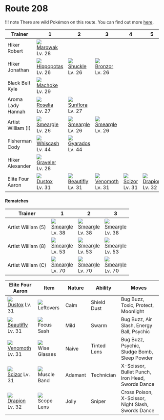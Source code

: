# Route 208

!!! note
    There are wild Pokémon on this route. You can find out more [here](/wild_pokemon/route_208/).


Trainer            | 1                                    | 2                                    | 3                                    | 4                                    | 5                                    
---                | ---                                  | ---                                  | ---                                  | ---                                  | ---                                  
Hiker Robert       | ![][105]<br> [Marowak]<br> Lv. 28    
Hiker Jonathan     | ![][449]<br> [Hippopotas]<br> Lv. 26 | ![][213]<br> [Shuckle]<br> Lv. 26    | ![][436]<br> [Bronzor]<br> Lv. 26    
Black Belt Kyle    | ![][067]<br> [Machoke]<br> Lv. 29    
Aroma Lady Hannah  | ![][315]<br> [Roselia]<br> Lv. 27    | ![][192]<br> [Sunflora]<br> Lv. 27   
Artist William (!) | ![][235]<br> [Smeargle]<br> Lv. 26   | ![][235]<br> [Smeargle]<br> Lv. 26   | ![][235]<br> [Smeargle]<br> Lv. 26   
Fisherman Cody     | ![][340]<br> [Whiscash]<br> Lv. 44   | ![][130]<br> [Gyarados]<br> Lv. 44   
Hiker Alexander    | ![][075]<br> [Graveler]<br> Lv. 28   
Elite Four Aaron   | ![][269]<br> [Dustox]<br> Lv. 31     | ![][267]<br> [Beautifly]<br> Lv. 31  | ![][049]<br> [Venomoth]<br> Lv. 31   | ![][212]<br> [Scizor]<br> Lv. 31     | ![][452]<br> [Drapion]<br> Lv. 32    

#### Rematches

Trainer            | 1                                  | 2                                  | 3                                  
---                | ---                                | ---                                | ---                                
Artist William (5) | ![][235]<br> [Smeargle]<br> Lv. 38 | ![][235]<br> [Smeargle]<br> Lv. 38 | ![][235]<br> [Smeargle]<br> Lv. 38 
Artist William (8) | ![][235]<br> [Smeargle]<br> Lv. 53 | ![][235]<br> [Smeargle]<br> Lv. 53 | ![][235]<br> [Smeargle]<br> Lv. 53 
Artist William (C) | ![][235]<br> [Smeargle]<br> Lv. 70 | ![][235]<br> [Smeargle]<br> Lv. 70 | ![][235]<br> [Smeargle]<br> Lv. 70 

Elite Four Aaron | Item         | Nature  | Ability       | Moves
---              | ---          | ---     | ---           | ---
![][269]<br> [Dustox] Lv. 31          | ![][leftovers]<br> Leftovers            | Calm     | Shield Dust         | Bug Buzz, Toxic, Protect, Moonlight
![][267]<br> [Beautifly] Lv. 31       | ![][focus-sash]<br> Focus Sash          | Mild     | Swarm               | Bug Buzz, Air Slash, Energy Ball, Psychic
![][049]<br> [Venomoth] Lv. 31        | ![][wise-glasses]<br> Wise Glasses      | Naive    | Tinted Lens         | Bug Buzz, Psychic, Sludge Bomb, Sleep Powder
![][212]<br> [Scizor] Lv. 31          | ![][muscle-band]<br> Muscle Band        | Adamant  | Technician          | X-Scissor, Bullet Punch, Iron Head, Swords Dance
![][452]<br> [Drapion] Lv. 32         | ![][scope-lens]<br> Scope Lens          | Jolly    | Sniper              | Cross Poison, X-Scissor, Night Slash, Swords Dance


[Venomoth]: /pokemon_changes/049/
[Machoke]: /pokemon_changes/067/
[Graveler]: /pokemon_changes/075/
[Marowak]: /pokemon_changes/105/
[Gyarados]: /pokemon_changes/130/
[Sunflora]: /pokemon_changes/192/
[Scizor]: /pokemon_changes/212/
[Shuckle]: /pokemon_changes/213/
[Smeargle]: /pokemon_changes/235/
[Beautifly]: /pokemon_changes/267/
[Dustox]: /pokemon_changes/269/
[Roselia]: /pokemon_changes/315/
[Whiscash]: /pokemon_changes/340/
[Bronzor]: /pokemon_changes/436/
[Hippopotas]: /pokemon_changes/449/
[Drapion]: /pokemon_changes/452/
[focus-sash]: /img/items/focus-sash.png
[leftovers]: /img/items/leftovers.png
[muscle-band]: /img/items/muscle-band.png
[scope-lens]: /img/items/scope-lens.png
[wise-glasses]: /img/items/wise-glasses.png
[049]: /img/pokemon/049.png
[067]: /img/pokemon/067.png
[075]: /img/pokemon/075.png
[105]: /img/pokemon/105.png
[130]: /img/pokemon/130.png
[192]: /img/pokemon/192.png
[212]: /img/pokemon/212.png
[213]: /img/pokemon/213.png
[235]: /img/pokemon/235.png
[267]: /img/pokemon/267.png
[269]: /img/pokemon/269.png
[315]: /img/pokemon/315.png
[340]: /img/pokemon/340.png
[436]: /img/pokemon/436.png
[449]: /img/pokemon/449.png
[452]: /img/pokemon/452.png
